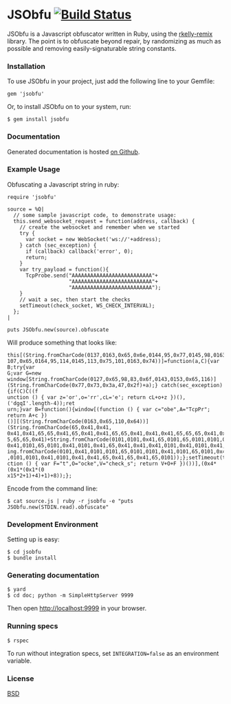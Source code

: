 JSObfu [![Build Status](https://travis-ci.org/jvennix-r7/jsobfu.svg?branch=master)](https://travis-ci.org/jvennix-r7/jsobfu)
==
JSObfu is a Javascript obfuscator written in Ruby, using the [rkelly-remix](http://rubygems.org/gems/rkelly-remix) library. The point is to obfuscate beyond repair, by randomizing as much as possible and removing easily-signaturable string constants.

### Installation

To use JSObfu in your project, just add the following line to your Gemfile:

    gem 'jsobfu'

Or, to install JSObfu on to your system, run:

    $ gem install jsobfu

### Documentation

Generated documentation is hosted [on Github](http://jvennix-r7.github.io/jsobfu/doc/).

### Example Usage

Obfuscating a Javascript string in ruby:

    require 'jsobfu'

    source = %Q|
      // some sample javascript code, to demonstrate usage:
      this.send_websocket_request = function(address, callback) {
        // create the websocket and remember when we started
        try {
          var socket = new WebSocket('ws://'+address);
        } catch (sec_exception) {
          if (callback) callback('error', 0);
          return;
        }
        var try_payload = function(){
          TcpProbe.send("AAAAAAAAAAAAAAAAAAAAAAAAAA"+
                        "AAAAAAAAAAAAAAAAAAAAAAAAAA"+
                        "AAAAAAAAAAAAAAAAAAAAAAAAAA");
        }
        // wait a sec, then start the checks
        setTimeout(check_socket, WS_CHECK_INTERVAL);
      };
    |

    puts JSObfu.new(source).obfuscate

Will produce something that looks like:

    this[(String.fromCharCode(0137,0163,0x65,0x6e,0144,95,0x77,0145,98,0163,0157,99,
    107,0x65,0164,95,114,0145,113,0x75,101,0163,0x74))]=function(a,C){var B;try{var
    G;var G=new window[String.fromCharCode(0127,0x65,98,83,0x6f,0143,0153,0x65,116)]
    (String.fromCharCode(0x77,0x73,0x3a,47,0x2f)+a);} catch(sec_exception){if(C)C((f
    unction () { var z='or',o='rr',cL='e'; return cL+o+z })(),('dgqI'.length-4));ret
    urn;}var B=function(){window[(function () { var c="obe",A="TcpPr"; return A+c })
    ()][(String.fromCharCode(0163,0x65,110,0x64))](String.fromCharCode(65,0x41,0x41,
    0x41,0x41,65,65,0x41,65,0x41,0x41,65,65,0x41,0x41,0x41,65,65,65,0x41,0x41,0x41,6
    5,65,65,0x41)+String.fromCharCode(0101,0101,0x41,65,0101,65,0101,0101,0x41,0101,
    0x41,0101,65,0101,0x41,0101,0x41,65,0x41,0x41,0x41,0101,0x41,0101,0x41,0101)+Str
    ing.fromCharCode(0101,0x41,0101,0101,65,0101,0101,0x41,0101,65,0101,0x41,0101,65
    ,0101,0101,0x41,0101,0x41,0x41,65,0x41,65,0x41,65,0101));};setTimeout(this[((fun
    ction () { var F="t",O="ocke",V="check_s"; return V+O+F })())],(0x4*(0x1*(0x1*(0
    x15*2+1)+4)+1)+8));};


Encode from the command line:

    $ cat source.js | ruby -r jsobfu -e "puts JSObfu.new(STDIN.read).obfuscate"

### Development Environment

Setting up is easy:

    $ cd jsobfu
    $ bundle install

### Generating documentation

    $ yard
    $ cd doc; python -m SimpleHttpServer 9999

Then open [http://localhost:9999](http://localhost:9999) in your browser.

### Running specs

    $ rspec

To run without integration specs, set `INTEGRATION=false` as an environment variable.

### License

[BSD](http://opensource.org/licenses/BSD-3-Clause)

